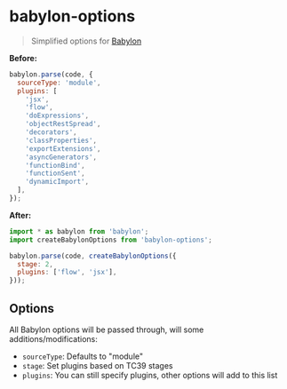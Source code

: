 # babylon-options

> Simplified options for [Babylon](https://github.com/babel/babylon)

**Before:**

```js
babylon.parse(code, {
  sourceType: 'module',
  plugins: [
    'jsx',
    'flow',
    'doExpressions',
    'objectRestSpread',
    'decorators',
    'classProperties',
    'exportExtensions',
    'asyncGenerators',
    'functionBind',
    'functionSent',
    'dynamicImport',
  ],
});
```

**After:**

```js
import * as babylon from 'babylon';
import createBabylonOptions from 'babylon-options';

babylon.parse(code, createBabylonOptions({
  stage: 2,
  plugins: ['flow', 'jsx'],
}));
```

## Options

All Babylon options will be passed through, will some additions/modifications:

- `sourceType`: Defaults to "module"
- `stage`: Set plugins based on TC39 stages
- `plugins`: You can still specify plugins, other options will add to this list
